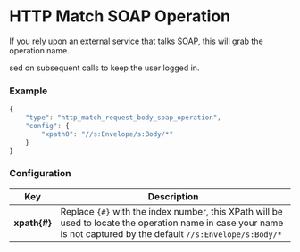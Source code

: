 
# HTTP Match SOAP Operation

If you rely upon an external service that talks SOAP,  this will grab the
operation name.

sed on subsequent calls to keep the user logged in.

### Example

```javascript
{
	"type": "http_match_request_body_soap_operation",
	"config": {
		"xpath0": "//s:Envelope/s:Body/*"
	}
}
```

### **Configuration**

| Key          | Description                                                                                                                                                        |
| ------------ | ------------------------------------------------------------------------------------------------------------------------------------------------------------------ |
| **xpath{#}** | Replace `{#}` with the index number, this XPath will be used to locate the operation name in case your name is not captured by the default `//s:Envelope/s:Body/*` |

